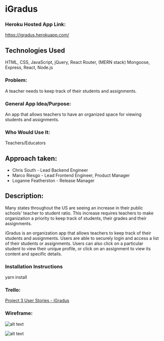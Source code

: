 # iGradus

### Heroku Hosted App Link:
https://igradus.herokuapp.com/

## Technologies Used
HTML, CSS, JavaScript, jQuery, React Router,
(MERN stack) Mongoose, Express, React, Node.js

### Problem: 
A teacher needs to keep track of their students and assignments.

### General App Idea/Purpose: 
An app that allows teachers to have an organized space for viewing students and assignments.

### Who Would Use It: 
Teachers/Educators


## Approach taken:
* Chris South - Lead Backend Engineer
* Marco Riesgo - Lead Frontend Engineer, Product Manager
* Loganne Featherston - Release Manager

## Description:
Many states throughout the US are seeing an increase in their public schools' teacher to student ratio. This increase requires teachers to make organization a priority to keep track of students, their grades and their assignments.

iGradus is an organization app that allows teachers to keep track of their students and assignments. Users are able to securely login and access a list of their students or assignments. Users can also click on a particular student to view their unique profile, or click on an assignment to view its content and specific details. 

### Installation Instructions
yarn install


### Trello:

[Project 3 User Stories - iGradus](https://trello.com/invite/b/jUeguKvD/2993df73a0625fa0e0dd968af8e60a0a/igradus)

### Wireframe:

![alt text](https://github.com/LoganneF/iGradus-frontend/blob/marco/igradus/public/assignmentwireframe.png)

![alt text](https://github.com/LoganneF/iGradus-frontend/blob/marco/igradus/public/studentwireframe.png)
